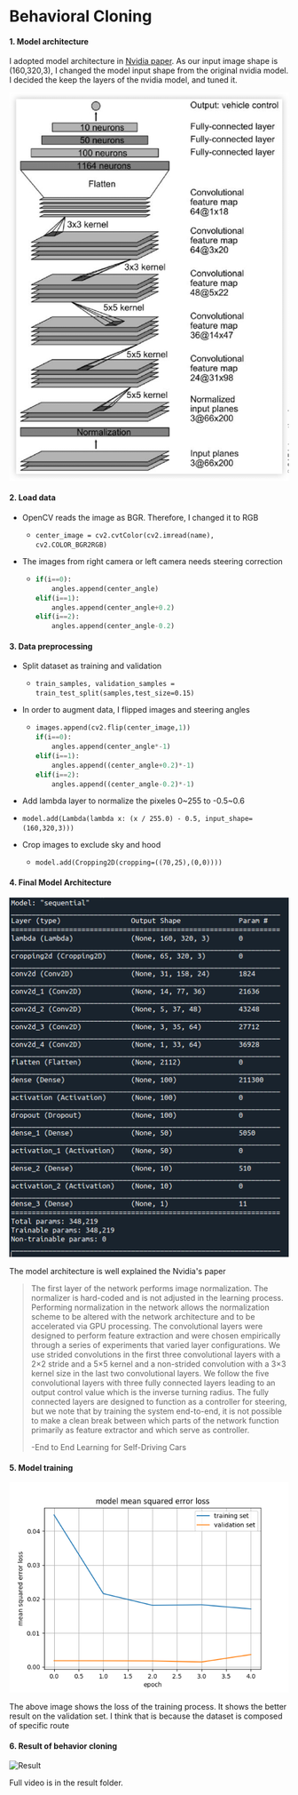 # **Behavioral Cloning** 

#### 1. Model architecture

I adopted model architecture in [Nvidia paper](https://arxiv.org/abs/1604.07316). As our input image shape is (160,320,3), I changed the model input shape from the original nvidia model. I decided the keep the layers of the nvidia model, and tuned it.

![PilotNet](img/PilotNet.png)

#### 2. Load data 


* OpenCV reads the image as BGR. Therefore, I changed it to RGB


  *  ```center_image = cv2.cvtColor(cv2.imread(name), cv2.COLOR_BGR2RGB)```

* The images from right camera or left camera needs steering correction 


  * ```python
    if(i==0):
        angles.append(center_angle)
    elif(i==1):
        angles.append(center_angle+0.2)
    elif(i==2):
        angles.append(center_angle-0.2)
    ```


#### 3. Data preprocessing

* Split dataset as training and validation

  * ```train_samples, validation_samples = train_test_split(samples,test_size=0.15)```

* In order to augment data, I flipped images and steering angles

  * ```python
    images.append(cv2.flip(center_image,1))
    if(i==0):
        angles.append(center_angle*-1)
    elif(i==1):
    	angles.append((center_angle+0.2)*-1)
    elif(i==2):
    	angles.append((center_angle-0.2)*-1)
    ```

*  Add lambda layer to normalize the pixeles 0~255 to -0.5~0.6

  * ```model.add(Lambda(lambda x: (x / 255.0) - 0.5, input_shape=(160,320,3)))```

* Crop images to exclude sky and hood 

  * ```model.add(Cropping2D(cropping=((70,25),(0,0))))```

  

#### 4. Final Model Architecture

![model](img/model.png)



The model architecture is well explained the Nvidia's paper 

> The first layer of the network performs image normalization. The normalizer is hard-coded and is not
> adjusted in the learning process. Performing normalization in the network allows the normalization
> scheme to be altered with the network architecture and to be accelerated via GPU processing.
> The convolutional layers were designed to perform feature extraction and were chosen empirically
> through a series of experiments that varied layer configurations. We use strided convolutions in the
> first three convolutional layers with a 2×2 stride and a 5×5 kernel and a non-strided convolution
> with a 3×3 kernel size in the last two convolutional layers.
> We follow the five convolutional layers with three fully connected layers leading to an output control
> value which is the inverse turning radius. The fully connected layers are designed to function as a
> controller for steering, but we note that by training the system end-to-end, it is not possible to make
> a clean break between which parts of the network function primarily as feature extractor and which
> serve as controller.
>
> -End to End Learning for Self-Driving Cars

#### 5. Model training

![Training](img/loss.png)

The above image shows the loss of the training process. It shows the better result on the validation set. I think that is because the dataset is composed of specific route

#### 6. Result of behavior cloning

![Result](result/Result.gif)

Full video is in the result folder.
